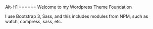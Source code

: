 Alt-H1
====== Welcome to my Wordpress Theme Foundation

I use Bootstrap 3, Sass, and this includes modules from NPM, such as watch, compress, sass, etc. 